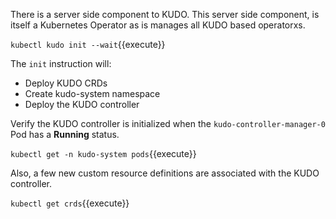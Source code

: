 There is a server side component to KUDO. This server side component, is itself a Kubernetes Operator as is manages all KUDO based operatorxs.

`kubectl kudo init --wait`{{execute}}

The `init` instruction will:

- Deploy KUDO CRDs
- Create kudo-system namespace
- Deploy the KUDO controller

Verify the KUDO controller is initialized when the `kudo-controller-manager-0` Pod has a **Running** status.

`kubectl get -n kudo-system pods`{{execute}}

Also, a few new custom resource definitions are associated with the KUDO controller.

`kubectl get crds`{{execute}}
